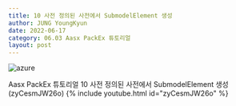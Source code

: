 ```yaml
---
title: 10 사전 정의된 사전에서 SubmodelElement 생성
author: JUNG YoungKyun
date: 2022-06-17
category: 06.03 Aasx PackEx 튜토리얼
layout: post
---
```


![azure](https://img.shields.io/badge/Aasx_PackEx_튜토리얼-2022.06.17-red.svg)

Aasx PackEx 튜토리얼 10 사전 정의된 사전에서 SubmodelElement 생성 (zyCesmJW26o)
{% include youtube.html id="zyCesmJW26o" %}

